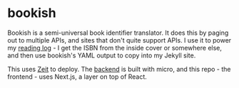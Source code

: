 # bookish

Bookish is a semi-universal book identifier translator. It does this by paging out to multiple APIs, and sites that don't quite support APIs. I use it to power my [reading log](https://macwright.org/reading) - I get the ISBN from the inside cover or somewhere else, and then use bookish's YAML output to copy into my Jekyll site.

This uses [Zeit](https://zeit.co/) to deploy. The [backend](https://github.com/tmcw/bookish-api) is built with micro, and this repo - the frontend - uses Next.js, a layer on top of React.
